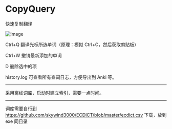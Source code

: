 # CopyQuery

快速复制翻译

![image](https://user-images.githubusercontent.com/50045289/177798844-d2ced216-cabb-4502-87a5-2f25ab282d3e.png)

Ctrl+Q 翻译光标所选单词（原理：模拟 Ctrl+C，然后获取剪贴板）

Ctrl+W 撤销最新添加的单词

D 删除选中的项

history.log 可查看所有查词日志，方便导出到 Anki 等。

---

采用离线词库，启动时建立索引，需要一点时间。

---

词库需要自行到 https://github.com/skywind3000/ECDICT/blob/master/ecdict.csv 下载，放到 exe 同目录
